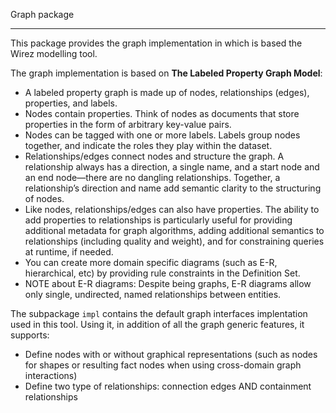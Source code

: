 Graph package
*************

This package provides the graph implementation in which is based the Wirez modelling tool.                   

The graph implementation is based on **The Labeled Property Graph Model**:              

* A labeled property graph is made up of nodes, relationships (edges), properties, and labels.                    
* Nodes contain properties. Think of nodes as documents that store properties in
the form of arbitrary key-value pairs.                    
* Nodes can be tagged with one or more labels. Labels group nodes together, and
indicate the roles they play within the dataset.                 
* Relationships/edges connect nodes and structure the graph. A relationship always has a
direction, a single name, and a start node and an end node—there are no dangling
relationships. Together, a relationship’s direction and name add semantic clarity
to the structuring of nodes.                  
* Like nodes, relationships/edges can also have properties. The ability to add properties
to relationships is particularly useful for providing additional metadata for graph
algorithms, adding additional semantics to relationships (including quality and
weight), and for constraining queries at runtime, if needed.                   
* You can create more domain specific diagrams (such as E-R, hierarchical, etc) by providing rule constraints in the Definition Set.            
* NOTE about E-R diagrams: Despite being graphs, E-R diagrams allow only single, undirected, named relationships between entities.            

The subpackage `impl` contains the default graph interfaces implentation used in this tool. Using it, in addition of all the graph generic features, it supports:           
* Define nodes with or without graphical representations (such as nodes for shapes or resulting fact nodes when using cross-domain graph interactions)      
* Define two type of relationships: connection edges AND containment relationships      
